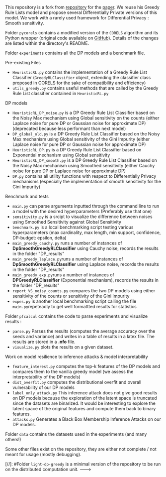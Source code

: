 This repository is a fork from [repository](https://github.com/ferryjul/ProbabilisticDatasetsReconstruction) for the [paper](https://arxiv.org/pdf/2308.15099.pdf). We reuse his Greedy Rule Lists model and propose several Differentially Private versions of this model. We work with a rarely used framework for Differential Privacy : Smooth sensitivity.

Folder `pycorels` contains a modified version of the `CORELS` algorithm and its Python wrapper (original code available on [GitHub](https://github.com/corels/pycorels)).
Details of the changes are listed within the directory's README.

Folder `experiments` contains all the DP models and a benchmark file.

Pre-existing Files
* `HeuristicRL.py` contains the implementation of a Greedy Rule List Classifier (`GreedyRLClassifier` object, extending the classifier class proposed in CORELS for the sake of compatibility and efficiency)
* `utils_greedy.py` contains useful methods that are called by the Greedy Rule List classifier contained in `HeuristicRL.py`

DP models
* `HeuristicRL_DP_noise.py` is a DP Greedy Rule List Classifier based on the Noisy Max mechanism using Global sensitivity on the counts (either Laplace noise for pure DP or Gaussian noise for approximate DP)(deprecated because less performant than next model)
* `DP_global_old.py` is a DP Greedy Rule List Classifier based on the Noisy Max mechanism using Global sensitivity of the Gini Impurity (either Laplace noise for pure DP or Gaussian noise for approximate DP)
* `HeuristicRL_DP.py` is a DP Greedy Rule List Classifier based on Exponential mechanism using Global sensitivity 
* `HeuristicRL_DP_smooth.py` is a DP Greedy Rule List Classifier based on the Noisy Max mechanism using Smoothed sensitivity (either Cauchy noise for pure DP or Laplace noise for approximate DP)
* `DP.py` contains all utility functions with respect to Differentially Privacy mechanisms (especially the implementation of smooth sensitivity for the Gini Impurity)

Benchmark and tests
* `main.py` can parse arguments inputted through the command line to run a model with the desired hyperparameters (Preferably use that one)
* `sensitivity.py` is a srcipt to visualize the difference between noises using Smoothed Sensitivity against Global Sensitivity
* `benchmark.py` is a local benchmarking script testing various hyperparameters (max cardinality, max length, min support, confidence, DP-budget: epsilon, delta)
* `main_greedy_cauchy.py` runs a number of instances of **DpSmoothGreedyRLClassifier** using Cauchy noise, records the results in the folder "DP_results"
* `main_greedy_laplace.py`runs a number of instances of **DpSmoothGreedyRLClassifier** using Laplace noise, records the results in the folder "DP_results"
* `main_greedy_exp.py`runs a number of instances of **DPGreedyRLClassifier** (Exponential mechanism), records the results in the folder "DP_results"
* `report_VS_noisy_counts.py` compares the two DP models using either sensitivity of the counts or sensitivity of the Gini Impurity
* `expes.py` is another local benchmarking script calling the file `main.py`repeteadly to get well formattted results for statistics

Folder `pfcalcul` contains the code to parse experiments and visualize results : 
* `parse.py` Parses the results (computes the average accuracy over the seeds and variance) and writes in a table of results in a latex file. The results are stored in a **.nfo** file.
* `visualize.py` plots the results on a given dataset.

Work on model resilience to inference attacks & model interpretability
* `feature_interest.py` computes the top-k features of the DP models and compares them to the vanilla greedy model (we assess the interpretability of the DP models)
* `dist_overfit.py` computes the distributional overfit and overall vulnerability of our DP models
* `label_only_attack.py` This inference attack does not give good results on DP models because the exploration of the latent space is truncated since the datasets are binarized. It would be interesting to explore the latent space of the original features and compute them back to binary features.
* `attacks.py` Generates a Black Box Membership Inference Attacks on our DP models. 

Folder `data` contains the datasets used in the experiments (and many others!)

Some other files exist on the repository, they are either not complete / not meant for usage (mostly debugging). 


[//]: #Folder `light-dp-greedy` is a minimal version of the repository to be run on the distributed computation unit. --->


